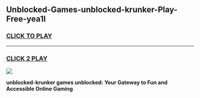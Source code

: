 
## Unblocked-Games-unblocked-krunker-Play-Free-yea1l
<h3>
<a href="https://premium76.site?title=unblocked-krunker&ref=23A">CLICK TO PLAY</a></h3>
<hr>

<h3>
<a href="https://premium76.site?title=unblocked-krunker&ref=23A">CLICK 2 PLAY</a>
  
</h3>

<a href="https://premium76.site?title=unblocked-krunker&ref=23A"><img src="https://clearcache.store/games.png"></a>


**unblocked-krunker games unblocked: Your Gateway to Fun and Accessible Online Gaming**
